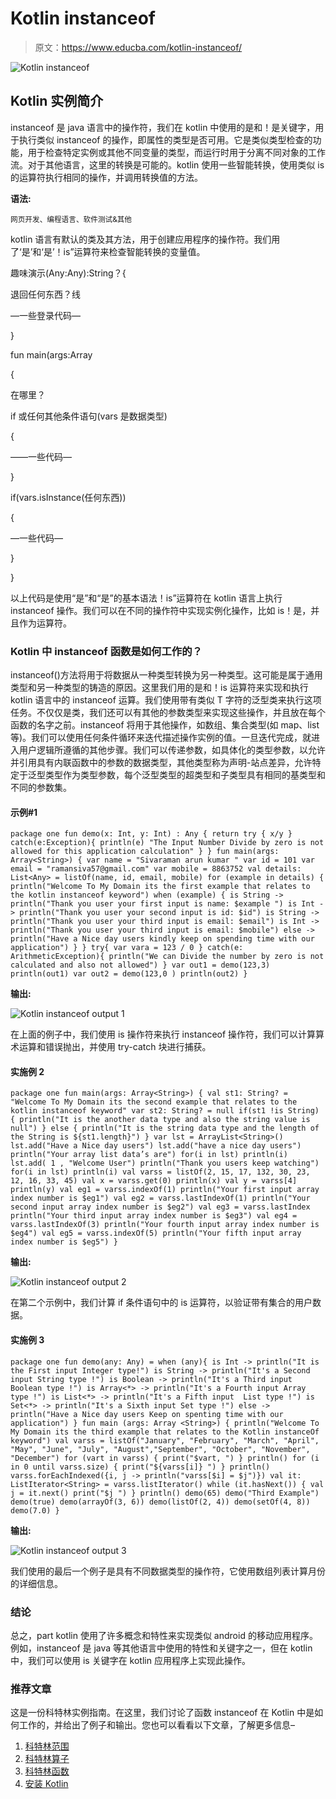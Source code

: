 # Kotlin instanceof

> 原文：<https://www.educba.com/kotlin-instanceof/>

![Kotlin instanceof](img/179e80da7655eecc00ab7d6feffb5cee.png)



## Kotlin 实例简介

instanceof 是 java 语言中的操作符，我们在 kotlin 中使用的是和！是关键字，用于执行类似 instanceof 的操作，即属性的类型是否可用。它是类似类型检查的功能，用于检查特定实例或其他不同变量的类型，而运行时用于分离不同对象的工作流。对于其他语言，这里的转换是可能的。kotlin 使用一些智能转换，使用类似 is 的运算符执行相同的操作，并调用转换值的方法。

**语法:**

<small>网页开发、编程语言、软件测试&其他</small>

kotlin 语言有默认的类及其方法，用于创建应用程序的操作符。我们用了‘是’和‘是’！is”运算符来检查智能转换的变量值。

趣味演示(Any:Any):String？{

退回任何东西？线

—一些登录代码—

}

fun main(args:Array

{

在哪里？

if 或任何其他条件语句(vars 是数据类型)

{

——一些代码—

}

if(vars.isInstance(任何东西))

{

—一些代码—

}

}

以上代码是使用“是”和“是”的基本语法！is”运算符在 kotlin 语言上执行 instanceof 操作。我们可以在不同的操作符中实现实例化操作，比如 is！是，并且作为运算符。

### Kotlin 中 instanceof 函数是如何工作的？

instanceof()方法将用于将数据从一种类型转换为另一种类型。这可能是属于通用类型和另一种类型的铸造的原因。这里我们用的是和！is 运算符来实现和执行 kotlin 语言中的 instanceof 运算。我们使用带有类似 T 字符的泛型类来执行这项任务。不仅仅是类，我们还可以有其他的参数类型来实现这些操作，并且放在每个函数的名字之前。instanceof 将用于其他操作，如数组、集合类型(如 map、list 等)。我们可以使用任何条件循环来迭代描述操作实例的值。一旦迭代完成，就进入用户逻辑所遵循的其他步骤。我们可以传递参数，如具体化的类型参数，以允许并引用具有内联函数中的参数的数据类型，其他类型称为声明-站点差异，允许特定于泛型类型作为类型参数，每个泛型类型的超类型和子类型具有相同的基类型和不同的参数集。

#### 示例#1

`package one
fun demo(x: Int, y: Int) : Any {
return try {
x/y
}
catch(e:Exception){
println(e)
"The Input Number Divide by zero is not allowed for this application calculation"
}
}
fun main(args: Array<String>) {
var name = "Sivaraman arun kumar "
var id = 101
var email = "ramansiva57@gmail.com"
var mobile = 8863752
val details: List<Any> = listOf(name, id, email, mobile)
for (example in details) {
println("Welcome To My Domain its the first example that relates to the kotlin instanceof keyword")
when (example) {
is String -> println("Thank you user your first input is name: $example ")
is Int -> println("Thank you user your second input is id: $id")
is String -> println("Thank you user your third input is email: $email")
is Int -> println("Thank you user your third input is email: $mobile")
else -> println("Have a Nice day users kindly keep on spending time with our application")
}
}
try{
var vara = 123 / 0
}
catch(e: ArithmeticException){
println("We can Divide the number by zero is not calculated and also not allowed")
}
var out1 = demo(123,3)
println(out1)
var out2 = demo(123,0 )
println(out2)
}`

**输出:**

![Kotlin instanceof output 1](img/072c4bd2c6ff73e3a5a9a4ef5a1e92c4.png)



在上面的例子中，我们使用 is 操作符来执行 instanceof 操作符，我们可以计算算术运算和错误抛出，并使用 try-catch 块进行捕获。

#### 实施例 2

`package one
fun main(args: Array<String>) {
val st1: String? = "Welcome To My Domain its the second example that relates to the kotlin instanceof keyword"
var st2: String? = null
if(st1 !is String) {
println("It is the another data type and also the string value is null")
}
else {
println("It is the string data type and the length of the String is ${st1.length}")
}
var lst = ArrayList<String>()
lst.add("Have a Nice day users")
lst.add("have a nice day users")
println("Your array list data’s are")
for(i in lst)
println(i)
lst.add( 1 , "Welcome User")
println("Thank you users keep watching")
for(i in lst)
println(i)
val varss = listOf(2, 15, 17, 132, 30, 23, 12, 16, 33, 45)
val x = varss.get(0)
println(x)
val y = varss[4] println(y)
val eg1 = varss.indexOf(1)
println("Your first input array index number is $eg1")
val eg2 = varss.lastIndexOf(1)
println("Your second input array index number is $eg2")
val eg3 = varss.lastIndex
println("Your third input array index number is $eg3")
val eg4 = varss.lastIndexOf(3)
println("Your fourth input array index number is $eg4")
val eg5 = varss.indexOf(5)
println("Your fifth input array index number is $eg5")
}`

**输出:**

![Kotlin instanceof output 2](img/af393d56c3a2e7a045f7ae8dcb93b683.png)



在第二个示例中，我们计算 if 条件语句中的 is 运算符，以验证带有集合的用户数据。

#### 实施例 3

`package one
fun demo(any: Any) = when (any){
is Int -> println("It is the First input Integer type!")
is String -> println("It's a Second input String type !")
is Boolean -> println("It's a Third input Boolean type !")
is Array<*> -> println("It's a Fourth input Array type !")
is List<*> -> println("It's a Fifth input  List type !")
is Set<*> -> println("It's a Sixth input Set type !")
else -> println("Have a Nice day users Keep on spenting time with our application")
}
fun main (args: Array <String>) {
println("Welcome To My Domain its the third example that relates to the Kotlin instanceOf keyword")
val varss = listOf("January", "February", "March", "April", "May", "June", "July", "August","September",
"October", "November", "December")
for (vart in varss) {
print("$vart, ")
}
println()
for (i in 0 until varss.size) {
print("${varss[i]} ")
}
println()
varss.forEachIndexed({i, j -> println("varss[$i] = $j")})
val it: ListIterator<String> = varss.listIterator()
while (it.hasNext()) {
val j = it.next()
print("$j ")
}
println()
demo(65)
demo("Third Example")
demo(true)
demo(arrayOf(3, 6))
demo(listOf(2, 4))
demo(setOf(4, 8))
demo(7.0)
}`

**输出:**

![Kotlin instanceof output 3](img/9cf42d0c4d30d184db2be735f9200655.png)



我们使用的最后一个例子是具有不同数据类型的操作符，它使用数组列表计算月份的详细信息。

### 结论

总之，part kotlin 使用了许多概念和特性来实现类似 android 的移动应用程序。例如，instanceof 是 java 等其他语言中使用的特性和关键字之一，但在 kotlin 中，我们可以使用 is 关键字在 kotlin 应用程序上实现此操作。

### 推荐文章

这是一份科特林实例指南。在这里，我们讨论了函数 instanceof 在 Kotlin 中是如何工作的，并给出了例子和输出。您也可以看看以下文章，了解更多信息–

1.  [科特林范围](https://www.educba.com/kotlin-range/)
2.  [科特林算子](https://www.educba.com/kotlin-operators/)
3.  [科特林函数](https://www.educba.com/kotlin-functions/)
4.  [安装 Kotlin](https://www.educba.com/install-kotlin/)






